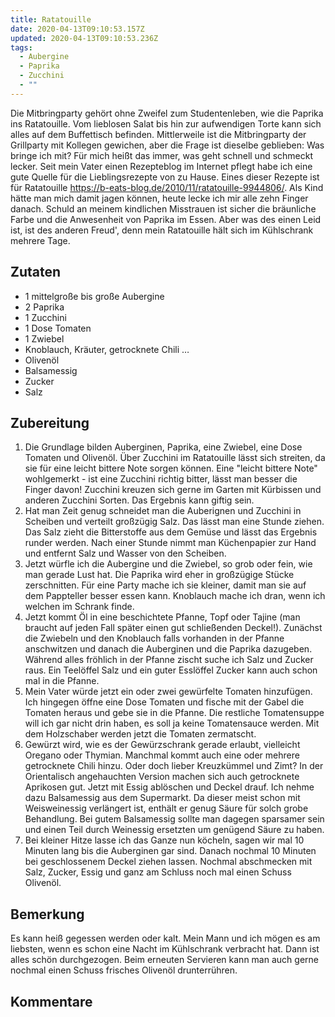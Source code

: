 ```yaml
---
title: Ratatouille
date: 2020-04-13T09:10:53.157Z
updated: 2020-04-13T09:10:53.236Z
tags:
  - Aubergine
  - Paprika
  - Zucchini
  - ""
---
```

Die Mitbringparty gehört ohne Zweifel zum Studentenleben, wie die Paprika ins Ratatouille.  Vom lieblosen Salat bis hin zur aufwendigen Torte kann sich alles auf dem Buffettisch befinden. Mittlerweile ist die Mitbringparty der Grillparty mit Kollegen gewichen, aber die Frage ist dieselbe geblieben: Was bringe ich mit? Für mich heißt das immer, was geht schnell und schmeckt lecker.  Seit mein Vater einen Rezepteblog im Internet pflegt habe ich eine gute Quelle für die Lieblingsrezepte von zu Hause. Eines dieser Rezepte ist für Ratatouille <https://b-eats-blog.de/2010/11/ratatouille-9944806/>. Als Kind hätte man mich damit jagen können, heute lecke ich mir alle zehn Finger danach. Schuld an meinem kindlichen Misstrauen ist sicher die bräunliche Farbe und die Anwesenheit von Paprika im Essen. Aber was des einen Leid ist, ist des anderen Freud', denn mein Ratatouille hält sich im Kühlschrank mehrere Tage. 

## Zutaten

* 1 mittelgroße bis große Aubergine
* 2 Paprika
* 1 Zucchini
* 1 Dose Tomaten
* 1 Zwiebel
* Knoblauch, Kräuter, getrocknete Chili …
* Olivenöl
* Balsamessig
* Zucker
* Salz

## Zubereitung

1. Die Grundlage bilden Auberginen, Paprika, eine Zwiebel, eine Dose Tomaten und Olivenöl. Über Zucchini im Ratatouille lässt sich streiten, da sie für eine leicht bittere Note sorgen können. Eine "leicht bittere Note" wohlgemerkt - ist eine Zucchini richtig bitter, lässt man besser die Finger davon! Zucchini kreuzen sich gerne im Garten mit Kürbissen und anderen Zucchini Sorten. Das Ergebnis kann giftig sein.
2. Hat man Zeit genug schneidet man die Auberignen und Zucchini in Scheiben und verteilt großzügig Salz. Das lässt man eine Stunde ziehen. Das Salz zieht die Bitterstoffe aus dem Gemüse und lässt das Ergebnis runder werden. Nach einer Stunde nimmt man Küchenpapier zur Hand und entfernt Salz und Wasser von den Scheiben. 
3. Jetzt würfle ich die Aubergine und die Zwiebel, so grob oder fein, wie man gerade Lust hat. Die Paprika wird eher in großzügige Stücke zerschnitten. Für eine Party mache ich sie kleiner, damit man sie auf dem Pappteller besser essen kann. Knoblauch mache ich dran, wenn ich welchen im Schrank finde. 
4. Jetzt kommt Öl in eine beschichtete Pfanne, Topf oder Tajine (man braucht auf jeden Fall später einen gut schließenden Deckel!). Zunächst die Zwiebeln und den Knoblauch falls vorhanden in der Pfanne anschwitzen und danach die Auberginen und die Paprika dazugeben. Während alles fröhlich in der Pfanne zischt suche ich Salz und Zucker raus. Ein Teelöffel Salz und ein guter Esslöffel Zucker kann auch schon mal in die Pfanne. 
5. Mein Vater würde jetzt ein oder zwei gewürfelte Tomaten hinzufügen. Ich hingegen öffne eine Dose Tomaten und fische mit der Gabel die Tomaten heraus und gebe sie in die Pfanne. Die restliche Tomatensuppe will ich gar nicht drin haben, es soll ja keine Tomatensauce werden. Mit dem Holzschaber werden jetzt die Tomaten zermatscht. 
6. Gewürzt wird, wie es der Gewürzschrank gerade erlaubt, vielleicht Oregano oder Thymian. Manchmal kommt auch eine oder mehrere getrocknete Chili hinzu. Oder doch lieber Kreuzkümmel und Zimt? In der Orientalisch angehauchten Version machen sich auch getrocknete Aprikosen gut. Jetzt mit Essig ablöschen und Deckel drauf. Ich nehme dazu Balsamessig aus dem Supermarkt. Da dieser meist schon mit Weisweinessig verlängert ist, enthält er genug Säure für solch grobe Behandlung. Bei gutem Balsamessig sollte man dagegen sparsamer sein und einen Teil durch Weinessig ersetzten um genügend Säure zu haben. 
7. Bei kleiner Hitze lasse ich das Ganze nun köcheln, sagen wir mal 10 Minuten lang bis die Auberginen gar sind. Danach nochmal 10 Minuten bei geschlossenem Deckel ziehen lassen. Nochmal abschmecken mit Salz, Zucker, Essig und ganz am Schluss noch mal einen Schuss Olivenöl.

## Bemerkung

Es kann heiß gegessen werden oder kalt. Mein Mann und ich mögen es am liebsten, wenn es schon eine Nacht im Kühlschrank verbracht hat. Dann ist alles schön durchgezogen. Beim erneuten Servieren kann man auch gerne nochmal einen Schuss frisches Olivenöl drunterrühren.

## Kommentare

<script src="https://utteranc.es/client.js"
        repo="stewit/blauekladde"
        issue-term="pathname"
        theme="github-light"
        crossorigin="anonymous"
        async>
</script>